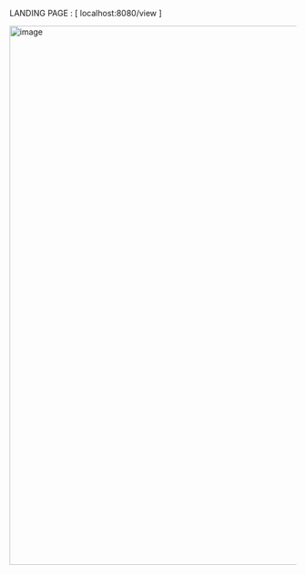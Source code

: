 LANDING PAGE :
 [ localhost:8080/view ]

 <img width="996" height="948" alt="image" src="https://github.com/user-attachments/assets/1b4cc6cb-9f0a-4f01-a2d3-7ec92720ad3a" />


